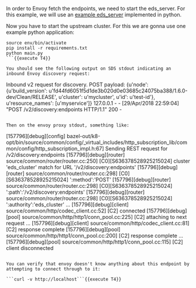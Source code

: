 In order to Envoy fetch the endpoints, we need to start the eds_server. For this example, we will use an [example eds_server](https://github.com/salrashid123/envoy_discovery) implemented in python.

Now you have to start the upstream cluster. For this we are gonna use one example python application:

```
source env/bin/activate
pip install -r requirements.txt
python main.py
```{{execute T4}}

You should see the following output on SDS stdout indicating an inbound Envoy discovery request:

```
Inbound v2 request for discovery.  POST payload: {u'node': {u'build_version': u'fd44fd6051f5d1de3b020d0e03685c24075ba388/1.6.0-dev/Clean/RELEASE', u'cluster': u'mycluster', u'id': u'test-id'}, u'resource_names': [u'myservice']}
127.0.0.1 - - [29/Apr/2018 22:59:04] "POST /v2/discovery:endpoints HTTP/1.1" 200 -
```

Then on the envoy proxy stdout, something like:

```
[157796][debug][config] bazel-out/k8-opt/bin/source/common/config/_virtual_includes/http_subscription_lib/common/config/http_subscription_impl.h:67] Sending REST request for /v2/discovery:endpoints
[157796][debug][router] source/common/router/router.cc:250] [C0][S636378528925215024] cluster 'eds_cluster' match for URL '/v2/discovery:endpoints'
[157796][debug][router] source/common/router/router.cc:298] [C0][S636378528925215024]   ':method':'POST'
[157796][debug][router] source/common/router/router.cc:298] [C0][S636378528925215024]   ':path':'/v2/discovery:endpoints'
[157796][debug][router] source/common/router/router.cc:298] [C0][S636378528925215024]   ':authority':'eds_cluster'
...
[157796][debug][client] source/common/http/codec_client.cc:52] [C2] connected
[157796][debug][pool] source/common/http/http1/conn_pool.cc:225] [C2] attaching to next request
...
[157796][debug][client] source/common/http/codec_client.cc:81] [C2] response complete
[157796][debug][pool] source/common/http/http1/conn_pool.cc:200] [C2] response complete
...
[157796][debug][pool] source/common/http/http1/conn_pool.cc:115] [C2] client disconnected
```

You can verify that envoy doesn't know anything about this endpoint by attempting to connect through to it:

```curl -v http://localhost```{{execute T4}}
